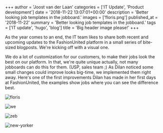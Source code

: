 +++
author = 'Joost van der Laan'
categories = ['IT Update', 'Product development']
date = '2018-11-22 13:07:01+00:00'
description = 'Better looking job templates in the jobboard.'
images = ['floris.png']
published_at = '2018-11-22'
summary = 'Better looking job templates in the jobboard.'
tags = ['IT update', 'hugo', 'blog']
title = 'Big header image please!'
+++

As the year comes to an end, the IT team likes to share both recent and upcoming
updates to the FashionUnited platform in a small series of bite-sized blogposts.
We're kicking off with a visual one.

We do a lot of customization for our customers, to make their jobs look the best
on our platform. In that, we're quite unique actually, not many jobboards can do
this for them. (USP, sales team ;) As Dilan noticed some small changes could
improve looks big-time, we implemented them right away. Here's one of the first
improvements Dilan has made in her first days at FashionUnited, the examples
show jobs where you can see the difference best.

<!-- _**Click the links to see an actual job**_

[Floris van Bommel](https://fashionunited.nl/modevacatures/assistent-storemanager-32-38-uur-batavia-stad-lelystad-1082715)
![Floris van Bommel Job][floris]

[We Fashion](https://fashionunited.nl/modevacatures/assistent-store-manager-utrecht-boven-vredenburgpassage-10-1074407)
![WE Fashion Job][we]

[ZEB](https://fashionunited.be/fashion-jobs/business-analyst-merchtem-1088832)
![Zeb][zeb]

[New Yorker](https://fashionunited.nl/modevacatures/parttime-winkelmedewerker-25-30-uur-apeldoorn-1089662)
![New Yorker][new-yorker] -->

![floris](https://imagedelivery.net/7czaBv4WuiSsJFxi583jUw/26094ea1-e395-4442-c929-5c75438e4e00/public "Floris van Bommel Job, CC courtesy of Joost van der Laan")

![we](https://imagedelivery.net/7czaBv4WuiSsJFxi583jUw/d925ffd5-ff23-42f3-5895-962c4d190100/public "We fashion Job, CC courtesy of Joost van der Laan")

![zeb](https://imagedelivery.net/7czaBv4WuiSsJFxi583jUw/89833107-a5cb-45cc-40b3-d4e775fe1e00/public "Zeb Job, CC courtesy of Joost van der Laan")

![new-yorker](https://imagedelivery.net/7czaBv4WuiSsJFxi583jUw/0fbb588a-417c-4193-5f69-2c2417e69900/public "New Yorker Job, CC courtesy of Joost van der Laan")
